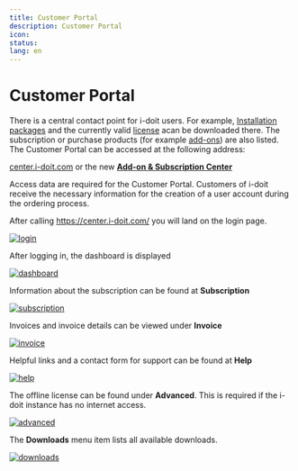 ```yaml
---
title: Customer Portal
description: Customer Portal
icon:
status:
lang: en
---
```


# Customer Portal

There is a central contact point for i-doit users. For example, [Installation packages](../installation/index.md) and the currently valid [license](../maintenance-and-operation/activate-license.md) acan be downloaded there. The subscription or purchase products (for example [add-ons](../i-doit-add-ons/index.md)) are also listed. The Customer Portal can be accessed at the following address:

[center.i-doit.com](https://center.i-doit.com/) or the new **[Add-on & Subscription Center](https://center.i-doit.com/)**

Access data are required for the Customer Portal. Customers of i-doit receive the necessary information for the creation of a user account during the ordering process.

After calling <https://center.i-doit.com/> you will land on the login page.

[![login](../assets/images/en/system-administration/customer-portal/login.png)](../assets/images/en/system-administration/customer-portal/login.png)

After logging in, the dashboard is displayed

[![dashboard](../assets/images/en/system-administration/customer-portal/dashboard.png)](../assets/images/en/system-administration/customer-portal/dashboard.png)

Information about the subscription can be found at **Subscription**

[![subscription](../assets/images/en/system-administration/customer-portal/subscription.png)](../assets/images/en/system-administration/customer-portal/subscription.png)

Invoices and invoice details can be viewed under **Invoice**

[![invoice](../assets/images/en/system-administration/customer-portal/invoice.png)](../assets/images/en/system-administration/customer-portal/invoice.png)

Helpful links and a contact form for support can be found at **Help**

[![help](../assets/images/en/system-administration/customer-portal/help.png)](../assets/images/en/system-administration/customer-portal/help.png)

The offline license can be found under **Advanced**. This is required if the i-doit instance has no internet access.

[![advanced](../assets/images/en/system-administration/customer-portal/advanced.png)](../assets/images/en/system-administration/customer-portal/advanced.png)

The **Downloads** menu item lists all available downloads.

[![downloads](../assets/images/en/system-administration/customer-portal/downloads.png)](../assets/images/en/system-administration/customer-portal/downloads.png)
